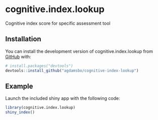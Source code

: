 
# cognitive.index.lookup

<!-- badges: start -->
<!-- badges: end -->

Cognitive index score for specific assessment tool

## Installation

You can install the development version of cognitive.index.lookup from [GitHub](https://github.com/) with:

``` r
# install.packages("devtools")
devtools::install_github("agdamsbo/cognitive-index-lookup")
```

## Example

Launch the included shiny app with the following code:

``` r
library(cognitive.index.lookup)
shiny_index()
```

